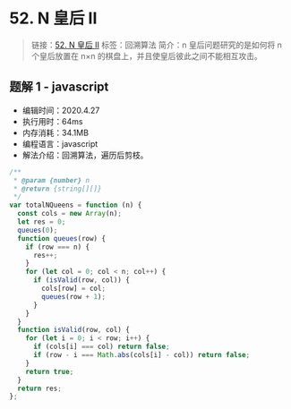 # 52. N 皇后 II

> 链接：[52. N 皇后 II](https://leetcode-cn.com/problems/n-queens-ii/)
> 标签：回溯算法
> 简介：n 皇后问题研究的是如何将 n 个皇后放置在 n×n 的棋盘上，并且使皇后彼此之间不能相互攻击。

## 题解 1 - javascript

- 编辑时间：2020.4.27
- 执行用时：64ms
- 内存消耗：34.1MB
- 编程语言：javascript
- 解法介绍：回溯算法，遍历后剪枝。

```javascript
/**
 * @param {number} n
 * @return {string[][]}
 */
var totalNQueens = function (n) {
  const cols = new Array(n);
  let res = 0;
  queues(0);
  function queues(row) {
    if (row === n) {
      res++;
    }
    for (let col = 0; col < n; col++) {
      if (isValid(row, col)) {
        cols[row] = col;
        queues(row + 1);
      }
    }
  }
  function isValid(row, col) {
    for (let i = 0; i < row; i++) {
      if (cols[i] === col) return false;
      if (row - i === Math.abs(cols[i] - col)) return false;
    }
    return true;
  }
  return res;
};
```

